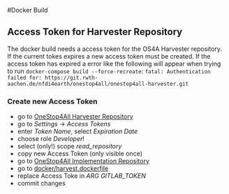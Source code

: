 #Docker Build
## Access Token for Harvester Repository
The docker build needs a access token for the OS4A Harvester repository. If the current tokes expires a new access token must be created.
If the access token has expired a error like the following will appear when trying to run `docker-compose build --force-recreate`:
`fatal: Authentication failed for: https://git.rwth-aachen.de/nfdi4earth/onestop4all/onestop4all-harvester.git`
### Create new Access Token
 - go to [OneStop4All Harvester Repository](https://git.rwth-aachen.de/nfdi4earth/onestop4all/onestop4all-harvester)
 - go to _Settings_ -> _Access Tokens_
 - enter _Token Name_, select _Expiration Date_
 - choose role _Developer_!
 - select (only!) scope *read_repository*
 - copy new Access Token (only visible once)
 - go to [OneStop4All Implementation Repository](https://git.rwth-aachen.de/nfdi4earth/onestop4all/onestop4all-implementation)
 - go to [docker/harvest.dockerfile](https://git.rwth-aachen.de/nfdi4earth/onestop4all/onestop4all-implementation/-/blob/develop/docker/harvester.dockerfile)
 - replace Access Toke in *ARG GITLAB_TOKEN*
 - commit changes

